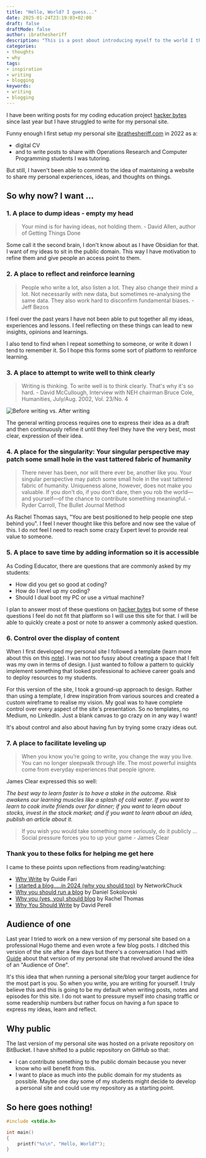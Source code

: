 ```yaml
---
title: "Hello, World? I guess..."
date: 2025-01-24T23:19:03+02:00
draft: false
draftMode: false
author: ibrathesheriff
description: "This is a post about introducing myself to the world I think."
categories:
- thoughts
- why
tags:
- inspiration
- writing
- blogging
keywords:
- writing
- blogging
---
```

I have been writing posts for my coding education project [hacker bytes](https://hackerbytes.hackthedegree.com/) since last year but I have struggled to write for my personal site.
<!--more-->
Funny enough I first setup my personal site [ibrathesheriff.com](https://ibrathesheriff.com/) in 2022 as a:
+ digital CV
+ and to write posts to share with Operations Research and Computer Programming students I was tutoring.

But still, I haven't been able to commit to the idea of maintaining a website to share my personal experiences, ideas, and thoughts on things.

## So why now? I want ...

### 1. A place to dump ideas - empty my head
> Your mind is for having ideas, not holding them. - David Allen, author of Getting Things Done

Some call it the second brain, I don't know about as I have Obsidian for that. I want of my ideas to sit in the public domain. This way I have motivation to refine them and give people an access point to them.

### 2. A place to reflect and reinforce learning
> People who write a lot, also listen a lot. They also change their mind a lot. Not necessarily with new data, but sometimes re-analysing the same data. They also work hard to disconfirm fundamental biases. - Jeff Bezos

I feel over the past years I have not been able to put together all my ideas, experiences and lessons. I feel reflecting on these things can lead to new insights, opinions and learnings.

I also tend to find when I repeat something to someone, or write it down I tend to remember it. So I hope this forms some sort of platform to reinforce learning.

### 3. A place to attempt to write well to think clearly
> Writing is thinking. To write well is to think clearly. That's why it's so hard. - David McCullough, Interview with NEH chairman Bruce Cole, Humanities, July/Aug. 2002, Vol. 23/No. 4

![Before writing vs. After writing](/img/posts/why/writing-is-thinking.jpeg)

The general writing process requires one to express their idea as a draft and then continuously refine it until they feel they have the very best, most clear, expression of their idea.

### 4. A place for the singularity: Your singular perspective may patch some small hole in the vast tattered fabric of humanity
> There never has been, nor will there ever be, another like you. Your singular perspective may patch some small hole in the vast tattered fabric of humanity. Uniqueness alone, however, does not make you valuable. If you don't do, if you don't dare, then you rob the world—and yourself—of the chance to contribute something meaningful. - Ryder Carroll, The Bullet Journal Method

As Rachel Thomas says, "You are best positioned to help people one step behind you". I feel I never thought like this before and now see the value of this. I do not feel I need to reach some crazy Expert level to provide real value to someone.

### 5. A place to save time by adding information so it is accessible
As Coding Educator, there are questions that are commonly asked by my students:
+ How did you get so good at coding?
+ How do I level up my coding?
+ Should I dual boot my PC or use a virtual machine?

I plan to answer most of these questions on [hacker bytes](https://hackerbytes.hackthedegree.com/) but some of these questions I feel do not fit that platform so I will use this site for that. I will be able to quickly create a post or note to answer a commonly asked question.

### 6. Control over the display of content
When I first developed my personal site I followed a template (learn more about this on this [note](/my-site-inspiration)). I was not too fussy about creating a space that I felt was my own in terms of design. I just wanted to follow a pattern to quickly implement something that looked professional to achieve career goals and to deploy resources to my students.

For this version of the site, I took a ground-up approach to design. Rather than using a template, I drew inspiration from various sources and created a custom wireframe to realise my vision. My goal was to have complete control over every aspect of the site's presentation. So no templates, no Medium, no LinkedIn. Just a blank canvas to go crazy on in any way I want!

It's about control and also about having fun by trying some crazy ideas out.

### 7. A place to facilitate leveling up
> When you know you’re going to write, you change the way you live. You can no longer sleepwalk through life. The most powerful insights come from everyday experiences that people ignore.

James Clear expressed this so well:

*The best way to learn faster is to have a stake in the outcome. Risk awakens our learning muscles like a splash of cold water. If you want to learn to cook invite friends over for dinner; if you want to learn about stocks, invest in the stock market; and if you want to learn about an idea, publish an article about it.*

> If you wish you would take something more seriously, do it publicly ... Social pressure forces you to up your game - James Clear

### Thank you to these folks for helping me get here 
I came to these points upon reflections from reading/watching:
+ [Why Write](https://www.guidefari.com/why-write/) by Guide Fari
+ [I started a blog.....in 2024 (why you should too)](https://www.youtube.com/watch?v=dnE7c0ELEH8&t=169s) by NetworkChuck
+ [Why you should run a blog](https://dsokolovskiy.com/blog/all/why-you-should-run-a-blog/) by Daniel Sokolovski
+ [Why you (yes, you) should blog](https://medium.com/@racheltho/why-you-yes-you-should-blog-7d2544ac1045) by Rachel Thomas
+ [Why You Should Write](https://perell.com/essay/why-you-should-write/) by David Perell

## Audience of one
Last year I tried to work on a new version of my personal site based on a professional Hugo theme and even wrote a few blog posts. I ditched this version of the site after a few days but there's a conversation I had with [Guide](https://www.guidefari.com/) about that version of my personal site that revolved around the idea of an "Audience of One".

It's this idea that when running a personal site/blog your target audience for the most part is you. So when you write, you are writing for yourself. I truly believe this and this is going to be my default when writing posts, notes and episodes for this site. I do not want to pressure myself into chasing traffic or some readership numbers but rather focus on having a fun space to express my ideas, learn and reflect.

## Why public
The last version of my personal site was hosted on a private repository on BitBucket. I have shifted to a public repository on GitHub so that:
+ I can contribute something to the public domain because you never know who will benefit from this.
+ I want to place as much into the public domain for my students as possible. Maybe one day some of my students might decide to develop a personal site and could use my repository as a starting point.

## So here goes nothing!

```c
#include <stdio.h>

int main()
{
    printf("%s\n", "Hello, World?");
}
```